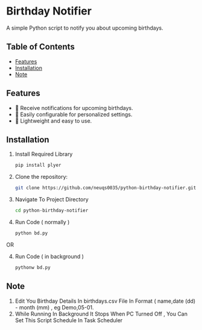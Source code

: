 # Birthday Notifier

A simple Python script to notify you about upcoming birthdays.

## Table of Contents

- [Features](#features)
- [Installation](#installation)
- [Note](#note)

## Features

- 🎉 Receive notifications for upcoming birthdays.
- 📅 Easily configurable for personalized settings.
- 🚀 Lightweight and easy to use.

## Installation

1. Install Required Library

   ```bash
   pip install plyer
    ```
2. Clone the repository:

    ```bash
    git clone https://github.com/neuqs0035/python-birthday-notifier.git
    ```
3. Navigate To Project Directory
    ```bash
    cd python-birthday-notifier
    ```
4. Run Code ( normally )
   ```bash
   python bd.py
   ```

  OR

4. Run Code ( in background )
   ```bash
   pythonw bd.py
    ```

## Note

1. Edit You Birthday Details In birthdays.csv File In Format ( name,date (dd) - month (mm) , eg Demo,05-01.
2. While Running In Background It Stops When PC Turned Off , You Can Set This Script Schedule In Task Scheduler
